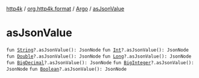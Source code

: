 [http4k](../../index.md) / [org.http4k.format](../index.md) / [Argo](index.md) / [asJsonValue](./as-json-value.md)

# asJsonValue

`fun `[`String`](https://kotlinlang.org/api/latest/jvm/stdlib/kotlin/-string/index.html)`?.asJsonValue(): JsonNode`
`fun `[`Int`](https://kotlinlang.org/api/latest/jvm/stdlib/kotlin/-int/index.html)`?.asJsonValue(): JsonNode`
`fun `[`Double`](https://kotlinlang.org/api/latest/jvm/stdlib/kotlin/-double/index.html)`?.asJsonValue(): JsonNode`
`fun `[`Long`](https://kotlinlang.org/api/latest/jvm/stdlib/kotlin/-long/index.html)`?.asJsonValue(): JsonNode`
`fun `[`BigDecimal`](https://docs.oracle.com/javase/9/docs/api/java/math/BigDecimal.html)`?.asJsonValue(): JsonNode`
`fun `[`BigInteger`](https://docs.oracle.com/javase/9/docs/api/java/math/BigInteger.html)`?.asJsonValue(): JsonNode`
`fun `[`Boolean`](https://kotlinlang.org/api/latest/jvm/stdlib/kotlin/-boolean/index.html)`?.asJsonValue(): JsonNode`